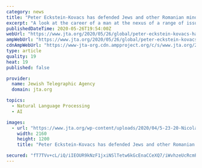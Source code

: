 ```yaml
---
category: news
title: "Peter Eckstein-Kovacs has defended Jews and other Romanian minorities for decades. Will his legacy survive the Orban era?"
excerpt: "A look at the career of a man at the nexus of a range of issues in a region highly scrutinized for its growing nationalism."
publishedDateTime: 2020-05-26T19:54:00Z
webUrl: "https://www.jta.org/2020/05/26/global/peter-eckstein-kovacs-has-defended-jews-and-other-romanian-minorities-for-decades-will-his-legacy-survive-the-orban-era"
ampWebUrl: "https://www.jta.org/2020/05/26/global/peter-eckstein-kovacs-has-defended-jews-and-other-romanian-minorities-for-decades-will-his-legacy-survive-the-orban-era/amp"
cdnAmpWebUrl: "https://www-jta-org.cdn.ampproject.org/c/s/www.jta.org/2020/05/26/global/peter-eckstein-kovacs-has-defended-jews-and-other-romanian-minorities-for-decades-will-his-legacy-survive-the-orban-era/amp"
type: article
quality: 19
heat: 19
published: false

provider:
  name: Jewish Telegraphic Agency
  domain: jta.org

topics:
  - Natural Language Processing
  - AI

images:
  - url: "https://www.jta.org/wp-content/uploads/2020/04/5-23-20-Nicolae-Ceaus%CC%A6escu.jpg"
    width: 2160
    height: 1200
    title: "Peter Eckstein-Kovacs has defended Jews and other Romanian minorities for decades. Will his legacy survive the Orban era?"

secured: "fT7TVv+cL/iQ/iIEOUR9kNzF1jxiNSlTetw6kGcEnaCCeXQ7/iWvhzeUcRcmP805WZ/PmGJBYSgRrigz1Ms8xiMLClG0LKabp0KYgNtdjUHQDxx+O7Qjo1xePXLhjhydjGXe8b+HjQEgkx7nbveqXFFkIkpF9Vtgw0KkSsdc/uVD/LOd80QY7SOpqn23JcEbY5E5dzpt1sf0Y+Wwm1jD0+Slil8Iep83qTrYMOQq8I8Ht+0i2AqiQPDZaWzq66d+ie/xoBn8NcS1hpTRPUpI1l9epzuRvVNVmYwkdE4tslbj2elJyjpUDL1JhkXoGY8F;qjXIcGqaowGmbonTBFem4w=="
---
```


